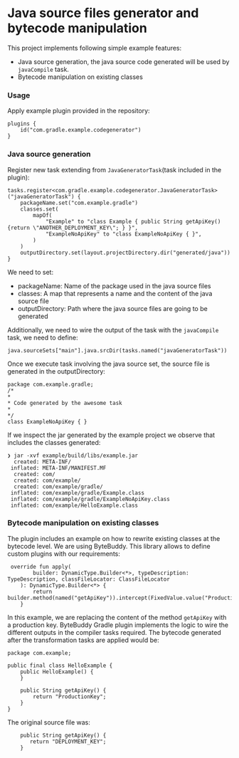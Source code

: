 # Java source files generator and bytecode manipulation
This project implements following simple example features:
* Java source generation, the java source code generated will be used by `javaCompile` task.
* Bytecode manipulation on existing classes

### Usage
Apply example plugin provided in the repository:
```
plugins {
    id("com.gradle.example.codegenerator")
}
```
### Java source generation
Register new task extending from `JavaGeneratorTask`(task included in the plugin):

```
tasks.register<com.gradle.example.codegenerator.JavaGeneratorTask>("javaGeneratorTask") {
    packageName.set("com.example.gradle")
    classes.set(
        mapOf(
            "Example" to "class Example { public String getApiKey() {return \"ANOTHER_DEPLOYMENT_KEY\"; } }",
            "ExampleNoApiKey" to "class ExampleNoApiKey { }",
        )
    )
    outputDirectory.set(layout.projectDirectory.dir("generated/java"))
}
```
We need to set:
* packageName: Name of the package used in the java source files
* classes: A map that represents a name and the content of the java source file
* outputDirectory: Path where the java source files are going to be generated

Additionally, we need to wire the output of the task with the `javaCompile` task, we need to define:
```
java.sourceSets["main"].java.srcDir(tasks.named("javaGeneratorTask"))
```
Once we execute task involving the java source set, the source file is generated in the outputDirectory:
```
package com.example.gradle;
/*
*
* Code generated by the awesome task
*
*/
class ExampleNoApiKey { }
```
If we inspect the jar generated by the example project we observe that includes the classes generated:
```
❯ jar -xvf example/build/libs/example.jar
  created: META-INF/
 inflated: META-INF/MANIFEST.MF
  created: com/
  created: com/example/
  created: com/example/gradle/
 inflated: com/example/gradle/Example.class
 inflated: com/example/gradle/ExampleNoApiKey.class
 inflated: com/example/HelloExample.class
```
### Bytecode manipulation on existing classes
The plugin includes an example on how to rewrite existing classes at the bytecode level. We are using ByteBuddy. This library
allows to define custom plugins with our requirements:
```
 override fun apply(
        builder: DynamicType.Builder<*>, typeDescription: TypeDescription, classFileLocator: ClassFileLocator
    ): DynamicType.Builder<*> {
        return builder.method(named("getApiKey")).intercept(FixedValue.value("ProductionKey"))
    }
```
In this example, we are replacing the content of the method `getApiKey` with a production key. ByteBuddy Gradle plugin implements
the logic to wire the different outputs in the compiler tasks required. The bytecode generated after the transformation tasks are applied would be:
```
package com.example;

public final class HelloExample {
    public HelloExample() {
    }

    public String getApiKey() {
        return "ProductionKey";
    }
}
```
The original source file was:
```
    public String getApiKey() {
       return "DEPLOYMENT_KEY";
    }
```




